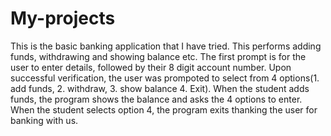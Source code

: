# My-projects
This is the basic banking application that I have tried. This performs adding funds, withdrawing and showing balance etc. The first prompt is for the user to enter details, followed by their 8 digit account number. Upon successful verification, the user was prompoted to select from 4 options(1. add funds, 2. withdraw, 3. show balance 4. Exit).
When the student adds funds, the program shows the balance and asks the 4 options to enter.
When the student selects option 4, the program exits thanking the user for banking with us.

